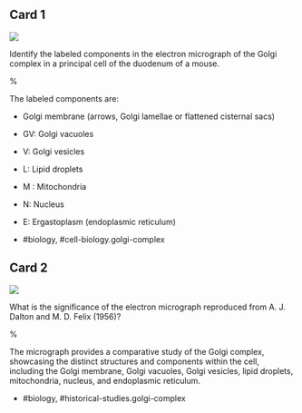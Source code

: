 ## Card 1

![](https://cdn.mathpix.com/cropped/2024_07_05_93bdd2ac932c3f0af49fg-1.jpg?height=876&width=1106&top_left_y=204&top_left_x=207)

Identify the labeled components in the electron micrograph of the Golgi complex in a principal cell of the duodenum of a mouse.

%

The labeled components are:
- Golgi membrane (arrows, Golgi lamellae or flattened cisternal sacs)
- GV: Golgi vacuoles
- V: Golgi vesicles
- L: Lipid droplets
- $\mathrm{M}$ : Mitochondria
- N: Nucleus
- E: Ergastoplasm (endoplasmic reticulum)

- #biology, #cell-biology.golgi-complex

## Card 2

![](https://cdn.mathpix.com/cropped/2024_07_05_93bdd2ac932c3f0af49fg-1.jpg?height=876&width=1106&top_left_y=204&top_left_x=207)

What is the significance of the electron micrograph reproduced from A. J. Dalton and M. D. Felix (1956)?

%

The micrograph provides a comparative study of the Golgi complex, showcasing the distinct structures and components within the cell, including the Golgi membrane, Golgi vacuoles, Golgi vesicles, lipid droplets, mitochondria, nucleus, and endoplasmic reticulum.

- #biology, #historical-studies.golgi-complex